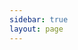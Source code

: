 ```yaml
---
sidebar: true
layout: page
---
```


<script setup>
import RapiDoc from '../components/RapiDoc.vue';
</script>

<RapiDoc specs="/cd-agent-openapi.json" />
